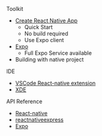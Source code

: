 Toolkit
* [Create React Native App](https://github.com/react-community/create-react-native-app)
  * Quick Start
  * No build required
  * Use Expo client
* [Expo](https://docs.expo.io/versions/latest/introduction/index.html)
  * Full Expo Service available
* Building with native project

IDE
* [VSCode React-native extension](https://github.com/Microsoft/vscode-react-native)
* [XDE](https://docs.expo.io/versions/latest/introduction/installation.html)

API Reference
* [React-native](https://facebook.github.io/react-native/docs/getting-started.html)
* [reactnativeexpress](http://www.reactnativeexpress.com/)
* [Expo](https://docs.expo.io/versions/latest/sdk/index.html)
